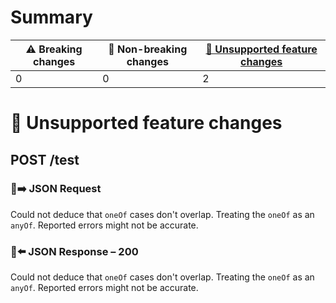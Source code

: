 # Summary

| ⚠️ Breaking changes | 🙆 Non-breaking changes | [🤷 Unsupported feature changes](#unsupported-changes) |
|---------------------|------------------------|-------------------------------------------------------|
| 0                   | 0                      | 2                                                     |

# <span id="unsupported-changes"></span>🤷 Unsupported feature changes

## **POST** /test

### 📱➡️ JSON Request

Could not deduce that `oneOf` cases don't overlap. Treating the `oneOf`
as an `anyOf`. Reported errors might not be accurate.

### 📱⬅️ JSON Response – 200

Could not deduce that `oneOf` cases don't overlap. Treating the `oneOf`
as an `anyOf`. Reported errors might not be accurate.
